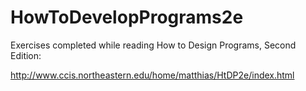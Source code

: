 # HowToDevelopPrograms2e

Exercises completed while reading How to Design Programs, Second Edition:

http://www.ccis.northeastern.edu/home/matthias/HtDP2e/index.html
